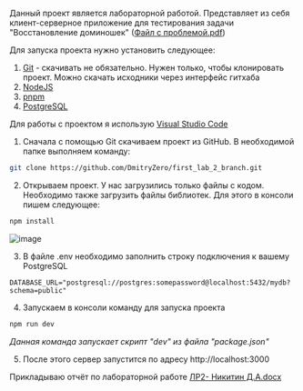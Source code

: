 Данный проект является лабораторной работой. Представляет из себя клиент-серверное приложение для тестирования задачи "Восстановление доминошек"
([Файл с проблемой.pdf](https://github.com/user-attachments/files/18441370/problem.pdf))

Для запуска проекта нужно установить следующее:
1) [Git](https://git-scm.com) - скачивать не обязательно. Нужен только, чтобы клонировать проект. Можно скачать исходники через интерфейс гитхаба
2) [NodeJS](https://nodejs.org/en)
3) [pnpm](https://pnpm.io)
4) [PostgreSQL](https://www.postgresql.org/)

Для работы с проектом я использую [Visual Studio Code]([https://code.visualstudio.com])

1. Сначала с помощью Git скачиваем проект из GitHub.  В необходимой папке выполняем команду:

```bash
git clone https://github.com/DmitryZero/first_lab_2_branch.git
```

2. Открываем проект. У нас загрузились только файлы с кодом. Необходимо также загрузить файлы библиотек. Для этого в консоли пишем следующее:

```bash
npm install
```

![image](https://github.com/user-attachments/assets/43b16846-4e84-475a-93c1-b664fb8f4cc8)

3. В файле .env необходимо заполнить строку подключения к вашему PostgreSQL

```
DATABASE_URL="postgresql://postgres:somepassword@localhost:5432/mydb?schema=public"
```

4. Запускаем в консоли команду для запуска проекта

```bash
npm run dev
```

*Данная команда запускает скрипт "dev" из файла "package.json"*

5. После этого сервер запустится по адресу http://localhost:3000

Прикладываю отчёт по лабораторной работе [ЛР2- Никитин Д.А.docx](https://github.com/user-attachments/files/18442530/2-.docx)

